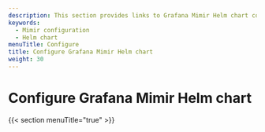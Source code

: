 ```yaml
---
description: This section provides links to Grafana Mimir Helm chart configuration topics.
keywords:
  - Mimir configuration
  - Helm chart
menuTitle: Configure
title: Configure Grafana Mimir Helm chart
weight: 30
---
```


# Configure Grafana Mimir Helm chart

{{< section menuTitle="true" >}}

